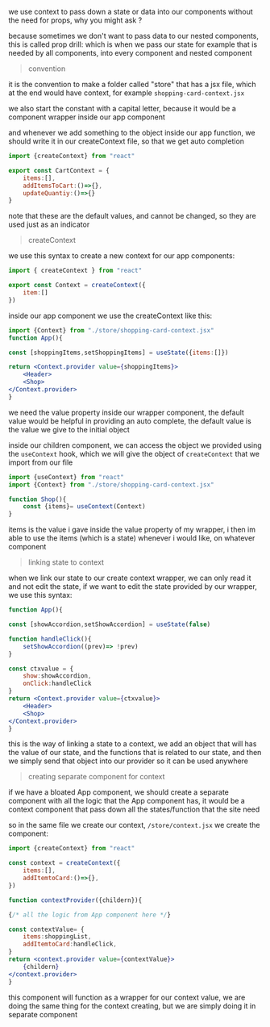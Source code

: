 we use context to pass down a state or data into our components without the need for props, why you might ask ?

because sometimes we don't want to pass data to our nested components, this is called prop drill: which is when we pass our state for example that is needed by all components, into every component and nested component

> convention

it is the convention to make a folder called "store" that has a jsx file, which at the end would have context, for example `shopping-card-context.jsx`

we also start  the constant with a capital letter, because it would be a component wrapper inside our app component

and whenever we add something to the object inside our app function, we should write it in our createContext file, so that we get auto completion

```jsx
import {createContext} from "react"

export const CartContext = {
	items:[],
	addItemsToCart:()=>{},
	updateQuantiy:()=>{}
}
```

note that these are the default values, and cannot be changed, so they are used just as an indicator

> createContext

we use this syntax to create a new context for our app components:

```jsx
import { createContext } from "react"

export const Context = createContext({
	item:[]
})
```

inside our app component we use the createContext like this:

```jsx
import {Context} from "./store/shopping-card-context.jsx"
function App(){

const [shoppingItems,setShoppingItems] = useState({items:[]})

return <Context.provider value={shoppingItems}>
	<Header>
	<Shop>
</Context.provider>
}
```

we need the value property inside our wrapper component, the default value would be helpful in providing an auto complete, the default value is the value we give to the initial object

inside our children component, we can access the object we provided using the `useContext` hook, which we will give the object of `createContext` that we import from our file 

```jsx
import {useContext} from "react"
import {Context} from "./store/shopping-card-context.jsx"

function Shop(){
	const {items}= useContext(Context)
}
```
items is the value i gave inside the value property of my wrapper, i then im able to use the items (which is a state) whenever i would like, on whatever component

> linking state to context

when we link our state to our create context wrapper, we can only read it and not edit the state, if we want to edit the state provided by our wrapper, we use this syntax:

```jsx
function App(){

const [showAccordion,setShowAccordion] = useState(false)

function handleClick(){
	setShowAccordion((prev)=> !prev)
}

const ctxvalue = {
	show:showAccordion,
	onClick:handleClick
}
return <Context.provider value={ctxvalue}>
	<Header>
	<Shop>
</Context.provider>
}
```

this is the way of linking a state to a context, we add an object that will has the value of our state, and the functions that is related to our state, and then we simply send that object into our provider so it can be used anywhere

> creating separate component for context

if we have a bloated App component, we should create a separate component with all the logic that the App component has, it would be a context component that pass down all the states/function that the site need

so in the same file we create our context, `/store/context.jsx` we create the component:

```jsx
import {createContext} from "react"

const context = createContext({
	items:[],
	addItemtoCard:()=>{},
})

function contextProvider({childern}){

{/* all the logic from App component here */}

const contextValue= {
	items:shoppingList,
	addItemtoCard:handleClick,
}
return <context.provider value={contextValue}>
	{childern}
</context.provider>
}
```
this component will function as a wrapper for our context value, we are doing the same thing for the context creating, but we are simply doing it in separate component
